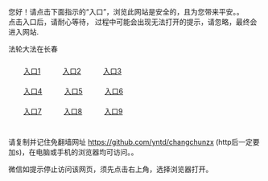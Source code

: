 您好！请点击下面指示的“入口”，浏览此网站是安全的，且为您带来平安。。 <br/>
点击入口后，请耐心等待， 过程中可能会出现无法打开的提示，请忽略，最终会进入网站. </br>

法轮大法在长春<br/>
<div style="padding:10px"><a style="margin:20px" target="_blank" href="https://di5pz3is4lp17.cloudfront.net/2Qpsp?zfiwdq" id="ccLink1" rel="nofollow">入口1</a> <a target="_blank" style="margin:20px" href="https://dtu5x22nu65oc.cloudfront.net/2Qpsp?lrynytbz" id="ccLink2" rel="nofollow">入口2</a> <a style="margin:20px" target="_blank" href="https://d10oaofp7x1h0y.cloudfront.net/2Qpsp?kizoqzir" id="ccLink3" rel="nofollow">入口3</a></div>

<div style="padding:10px" ><a style="margin:20px" target="_blank" href="https://di5pz3is4lp17.cloudfront.net/2Qpsp?zfiwdq" id="ccLink4" rel="nofollow">入口4</a> <a style="margin:20px" href="https://dtu5x22nu65oc.cloudfront.net/2Qpsp?lrynytbz" target="_blank" id="ccLink5" rel="nofollow">入口5</a> <a style="margin:20px" href="https://d10oaofp7x1h0y.cloudfront.net/2Qpsp?kizoqzir" target="_blank" id="ccLink6" rel="nofollow">入口6</a></div>

<div style="padding:10px"><a style="margin:20px" target="_blank" href="https://di5pz3is4lp17.cloudfront.net/2Qpsp?zfiwdq" id="ccLink7" rel="nofollow">入口7</a> <a style="margin:20px" href="https://dtu5x22nu65oc.cloudfront.net/2Qpsp?lrynytbz" target="_blank" id="ccLink8" rel="nofollow">入口8</a> <a style="margin:20px" target="_blank" href="https://d10oaofp7x1h0y.cloudfront.net/2Qpsp?kizoqzir" id="ccLink9" rel="nofollow">入口9</a></div>

<br/>



请复制并记住免翻墙网址 https://github.com/yntd/changchunzx (http后一定要加s)，在电脑或手机的浏览器均可访问。。<br/>

微信如提示停止访问该网页，须先点击右上角，选择浏览器打开。
